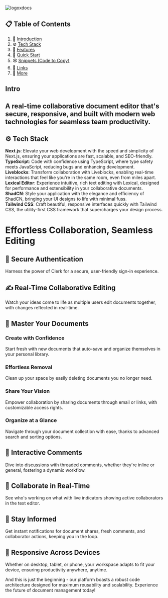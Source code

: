 ![logoxdocs](https://github.com/user-attachments/assets/03618e27-1d0b-4aeb-97fa-31aadb7ade9c)


## 📋 <a name="table">Table of Contents</a>

1. 🤖 [Introduction](#introduction)
2. ⚙️ [Tech Stack](#tech-stack)
3. 🔋 [Features](#features)
4. 🤸 [Quick Start](#quick-start)
5. 🕸️ [Snippets (Code to Copy)](#snippets)
6. 🔗 [Links](#links)
7. 🚀 [More](#more)
## <div id="introduction">
  <h2> <a name="tech-stack">Intro</a></h2>
 
 <h2>A real-time collaborative document editor that's secure, responsive, and built with modern web technologies for seamless team productivity.</h2>
</div>

<div id="tech-stack">
  <h2>⚙️ <a name="tech-stack">Tech Stack</a></h2>

  <div>
    <strong>Next.js</strong>: Elevate your web development with the speed and simplicity of Next.js, ensuring your applications are fast, scalable, and SEO-friendly.
    <br/>
  </div>

  <div>
    <strong>TypeScript</strong>: Code with confidence using TypeScript, where type safety meets JavaScript, reducing bugs and enhancing development.
  </div>

  <div>
    <strong>Liveblocks</strong>: Transform collaboration with Liveblocks, enabling real-time interactions that feel like you're in the same room, even from miles apart.
  </div>

  <div>
    <strong>Lexical Editor</strong>: Experience intuitive, rich text editing with Lexical, designed for performance and extensibility in your collaborative documents.
  </div>

  <div>
    <strong>ShadCN</strong>: Style your application with the elegance and efficiency of ShadCN, bringing your UI designs to life with minimal fuss.
  </div>

  <div>
    <strong>Tailwind CSS</strong>: Craft beautiful, responsive interfaces quickly with Tailwind CSS, the utility-first CSS framework that supercharges your design process.
  </div>
</div>

<h1>Effortless Collaboration, Seamless Editing</h1>

<div>
    <h2>🔐 Secure Authentication</h2>
    <p>Harness the power of Clerk for a secure, user-friendly sign-in experience.</p>
</div>

<div>
    <h2>✍️ Real-Time Collaborative Editing</h2>
    <p>Watch your ideas come to life as multiple users edit documents together, with changes reflected in real-time.</p>
</div>

<div>
    <h2>📂 Master Your Documents</h2>
    <div>
        <div>
            <h3>Create with Confidence</h3>
            <p>Start fresh with new documents that auto-save and organize themselves in your personal library.</p>
        </div>
        <div>
            <h3>Effortless Removal</h3>
            <p>Clean up your space by easily deleting documents you no longer need.</p>
        </div>
        <div>
            <h3>Share Your Vision</h3>
            <p>Empower collaboration by sharing documents through email or links, with customizable access rights.</p>
        </div>
        <div>
            <h3>Organize at a Glance</h3>
            <p>Navigate through your document collection with ease, thanks to advanced search and sorting options.</p>
        </div>
    </div>
</div>

<div>
    <h2>💬 Interactive Comments</h2>
    <p>Dive into discussions with threaded comments, whether they're inline or general, fostering a dynamic workflow.</p>
</div>

<div>
    <h2>👥 Collaborate in Real-Time</h2>
    <p>See who's working on what with live indicators showing active collaborators in the text editor.</p>
</div>

<div>
    <h2>🔔 Stay Informed</h2>
    <p>Get instant notifications for document shares, fresh comments, and collaborator actions, keeping you in the loop.</p>
</div>

<div>
    <h2>📱 Responsive Across Devices</h2>
    <p>Whether on desktop, tablet, or phone, your workspace adapts to fit your device, ensuring productivity anywhere, anytime.</p>
</div>

<div>
    <p>And this is just the beginning - our platform boasts a robust code architecture designed for maximum reusability and scalability. Experience the future of document management today!</p>
</div>
